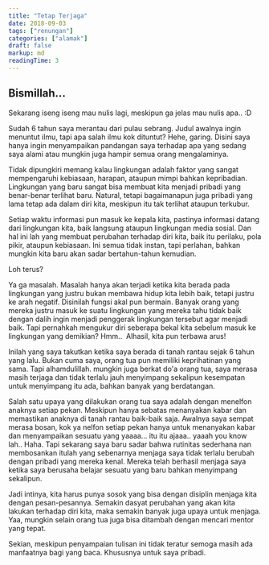 ```yaml
---
title: "Tetap Terjaga"
date: 2018-09-03
tags: ["renungan"]
categories: ["alamak"]
draft: false
markup: md
readingTime: 3
---
```



## Bismillah...

Sekarang iseng iseng mau nulis lagi, meskipun ga jelas mau nulis apa.. :D 

Sudah 6 tahun saya merantau dari pulau sebrang. Judul awalnya ingin menuntut ilmu, tapi apa salah ilmu kok dituntut? Hehe, garing. Disini saya hanya ingin menyampaikan pandangan saya terhadap apa yang sedang saya alami atau mungkin juga hampir semua orang mengalaminya.

Tidak dipungkiri memang kalau lingkungan adalah faktor yang sangat mempengaruhi kebiasaan, harapan, ataupun mimpi bahkan kepribadian. Lingkungan yang baru sangat bisa membuat kita menjadi pribadi yang benar-benar terlihat baru. Natural, tetapi bagaimanapun juga pribadi yang lama tetap ada dalam diri kita, meskipun itu tak terlihat ataupun terkubur.

Setiap waktu informasi pun masuk ke kepala kita, pastinya informasi datang dari lingkungan kita, baik langsung ataupun lingkungan media sosial. Dan hal ini lah yang membuat perubahan terhadap diri kita, baik itu perilaku, pola pikir, ataupun kebiasaan. Ini semua tidak instan, tapi perlahan, bahkan mungkin kita baru akan sadar bertahun-tahun kemudian.

Loh terus?

Ya ga masalah. Masalah hanya akan terjadi ketika kita berada pada lingkungan yang justru bukan membawa hidup kita lebih baik, tetapi justru ke arah negatif. Disinilah fungsi akal pun bermain. Banyak orang yang mereka justru masuk ke suatu lingkungan yang mereka tahu tidak baik dengan dalih ingin menjadi penggerak lingkungan tersebut agar menjadi baik. Tapi pernahkah mengukur diri seberapa bekal kita sebelum masuk ke lingkungan yang demikian? Hmm..  Alhasil, kita pun terbawa arus!

Inilah yang saya takutkan ketika saya berada di tanah rantau sejak 6 tahun yang lalu. Bukan cuma saya, orang tua pun memiliki keprihatinan yang sama. Tapi alhamdulillah. mungkin juga berkat do'a orang tua, saya merasa masih terjaga dan tidak terlalu jauh menyimpang sekalipun kesempatan untuk menyimpang itu ada, bahkan banyak yang berdatangan.

Salah satu upaya yang dilakukan orang tua saya adalah dengan menelfon anaknya setiap pekan. Meskipun hanya sebatas menanyakan kabar dan memastikan anaknya di tanah rantau baik-baik saja. Awalnya saya sempat merasa bosan, kok ya nelfon setiap pekan hanya untuk menanyakan kabar dan menyampaikan sesuatu yang yaaaa... itu itu ajaaa.. yaaah you know lah.. Haha. Tapi sekarang saya baru sadar bahwa rutinitas sederhana nan membosankan itulah yang sebenarnya menjaga saya tidak terlalu berubah dengan pribadi yang mereka kenal. Mereka telah berhasil menjaga saya ketika saya berusaha belajar sesuatu yang baru bahkan menyimpang sekalipun.

Jadi intinya, kita harus punya sosok yang bisa dengan disiplin menjaga kita dengan pesan-pesannya. Semakin dasyat perubahan yang akan kita lakukan terhadap diri kita, maka semakin banyak juga upaya untuk menjaga. Yaa, mungkin selain orang tua juga bisa ditambah dengan mencari mentor yang tepat.

Sekian, meskipun penyampaian tulisan ini tidak teratur semoga masih ada manfaatnya bagi yang baca. Khususnya untuk saya pribadi.
